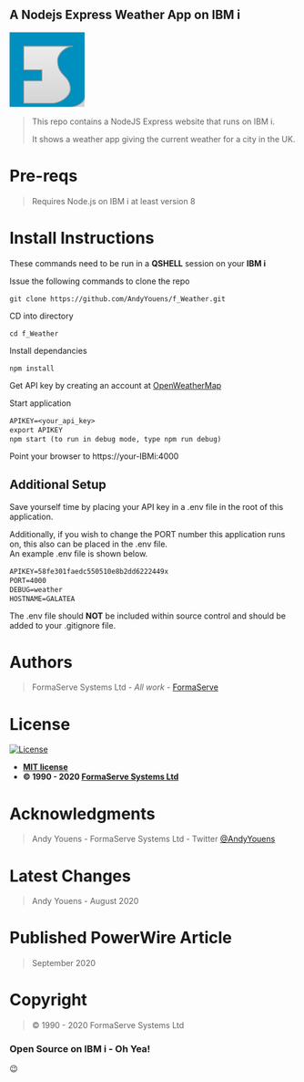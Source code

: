 ## A Nodejs Express Weather App on IBM i

![FormaServe Logo](https://github.com/AndyYouens/NodeExpress-IBMi/blob/master/public/images/Logo.png)

> This repo contains a NodeJS Express website that runs on IBM i.
>
> It shows a weather app giving the current weather for a city in the UK.

# Pre-reqs

> Requires Node.js on IBM i at least version 8

# Install Instructions

These commands need to be run in a **QSHELL** session on your **IBM i**

Issue the following commands to clone the repo

```
git clone https://github.com/AndyYouens/f_Weather.git

```

CD into directory

```
cd f_Weather
```

Install dependancies

```
npm install
```

Get API key by creating an account at [OpenWeatherMap](https://home.openweathermap.org/api_keys)

Start application
```
APIKEY=<your_api_key>
export APIKEY
npm start (to run in debug mode, type npm run debug)
```

Point your browser to https://your-IBMi:4000

## Additional Setup

Save yourself time by placing your API key in a .env file in the root of this application.

Additionally, if you wish to change the PORT number this application runs on, this also can be placed in the .env file.  
An example .env file is shown below.

```
APIKEY=58fe301faedc550510e8b2dd6222449x
PORT=4000
DEBUG=weather
HOSTNAME=GALATEA
```

The .env file should **NOT** be included within source control and should be added to your .gitignore file.

# Authors

> FormaServe Systems Ltd - _All work_ - [FormaServe](https://www.formaserve.co.uk)

# License

[![License](http://img.shields.io/:license-mit-blue.svg?style=flat-square)](http://badges.mit-license.org)

- **[MIT license](http://opensource.org/licenses/mit-license.php)**
- **© 1990 - 2020 [FormaServe Systems Ltd](https://www.formaserve.co.uk)**

# Acknowledgments

> Andy Youens - FormaServe Systems Ltd - Twitter [@AndyYouens](https://twitter.com/AndyYouens)

# Latest Changes

> Andy Youens - August 2020

# Published PowerWire Article

> September 2020

# Copyright

> © 1990 - 2020 FormaServe Systems Ltd

### Open Source on IBM i - Oh Yea!

:wink:
